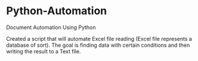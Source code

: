 # Python-Automation
Document Automation Using Python


Created a script that will automate Excel file reading (Excel file represents a database of sort). 
The goal is finding data with certain conditions and then writing the result to a Text file. 
